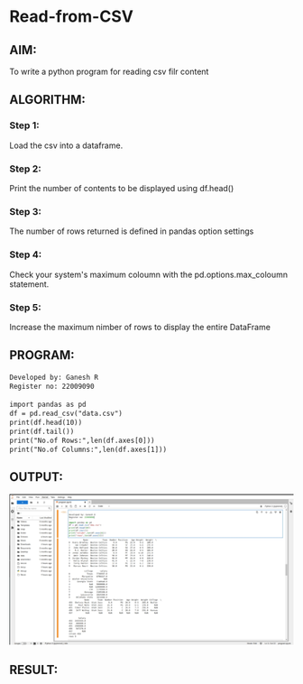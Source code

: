 # Read-from-CSV

## AIM:
To write a python program for reading csv filr content
## ALGORITHM:
### Step 1:
Load the csv into a dataframe.
### Step 2:
Print the number of contents to be displayed using df.head()
### Step 3:
The number of rows returned is defined in pandas option settings
### Step 4:
Check your system's maximum coloumn with the pd.options.max_coloumn statement.
### Step 5:
Increase the maximum nimber of rows to display the entire DataFrame
## PROGRAM:
```
Developed by: Ganesh R
Register no: 22009090

import pandas as pd
df = pd.read_csv("data.csv")
print(df.head(10))
print(df.tail())
print("No.of Rows:",len(df.axes[0]))
print("No.of Columns:",len(df.axes[1]))
```
## OUTPUT:
![output](./WhatsApp%20Image%202023-01-26%20at%2013.18.38.jpg)


## RESULT:
